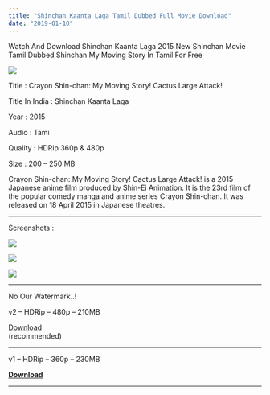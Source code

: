 ```yaml
---
title: "Shinchan Kaanta Laga Tamil Dubbed Full Movie Download"
date: "2019-01-10"
---
```


Watch And Download Shinchan Kaanta Laga 2015 New Shinchan Movie Tamil Dubbed Shinchan My Moving Story In Tamil For Free

[![](https://4.bp.blogspot.com/-3Zi9B3q5dUo/XDa6i21R2FI/AAAAAAAABSs/VctCsUCMBR8eWDdrSULAddFKYluzOXzogCLcBGAs/s320/Shinchan{2bdbed38d32e7704a3eaa20af56e2289d0665505d01c3d892d71953ac3249a13}2BKaanta{2bdbed38d32e7704a3eaa20af56e2289d0665505d01c3d892d71953ac3249a13}2BLaga{2bdbed38d32e7704a3eaa20af56e2289d0665505d01c3d892d71953ac3249a13}2BPoster{2bdbed38d32e7704a3eaa20af56e2289d0665505d01c3d892d71953ac3249a13}2BTk.jpg)](https://4.bp.blogspot.com/-3Zi9B3q5dUo/XDa6i21R2FI/AAAAAAAABSs/VctCsUCMBR8eWDdrSULAddFKYluzOXzogCLcBGAs/s1600/Shinchan{2bdbed38d32e7704a3eaa20af56e2289d0665505d01c3d892d71953ac3249a13}2BKaanta{2bdbed38d32e7704a3eaa20af56e2289d0665505d01c3d892d71953ac3249a13}2BLaga{2bdbed38d32e7704a3eaa20af56e2289d0665505d01c3d892d71953ac3249a13}2BPoster{2bdbed38d32e7704a3eaa20af56e2289d0665505d01c3d892d71953ac3249a13}2BTk.jpg)

Title : Crayon Shin-chan: My Moving Story! Cactus Large Attack!

Title In India : Shinchan Kaanta Laga

Year : 2015

Audio : Tami

Quality : HDRip 360p & 480p

Size : 200 – 250 MB

Crayon Shin-chan: My Moving Story! Cactus Large Attack! is a 2015 Japanese anime film produced by Shin-Ei Animation. It is the 23rd film of the popular comedy manga and anime series Crayon Shin-chan. It was released on 18 April 2015 in Japanese theatres.

* * *

Screenshots :  
  

[![](https://2.bp.blogspot.com/-a9gntr7nsyM/XDa8wCgXHwI/AAAAAAAABTA/tzNbeaofMt4Vmbyh5QBjGM_w0zloSNL6gCLcBGAs/s320/Screenshot_2019-01-10-08-58-08.jpg)](https://2.bp.blogspot.com/-a9gntr7nsyM/XDa8wCgXHwI/AAAAAAAABTA/tzNbeaofMt4Vmbyh5QBjGM_w0zloSNL6gCLcBGAs/s1600/Screenshot_2019-01-10-08-58-08.jpg)

[![](https://4.bp.blogspot.com/-ZZa4JKnyGW4/XDa8vSt1nII/AAAAAAAABS4/V2e28sIaF6EfYtpoVUbWHbWHFYyKGvMUACEwYBhgL/s320/Screenshot_2019-01-10-08-59-00.jpg)](https://4.bp.blogspot.com/-ZZa4JKnyGW4/XDa8vSt1nII/AAAAAAAABS4/V2e28sIaF6EfYtpoVUbWHbWHFYyKGvMUACEwYBhgL/s1600/Screenshot_2019-01-10-08-59-00.jpg)

[![](https://4.bp.blogspot.com/-qrMpu1o-7Hg/XDa8vm758YI/AAAAAAAABTE/_Uc0-xH1vS08nAbiKmboYJjc44VjKq0EACEwYBhgL/s320/Screenshot_2019-01-10-08-57-15.jpg)](https://4.bp.blogspot.com/-qrMpu1o-7Hg/XDa8vm758YI/AAAAAAAABTE/_Uc0-xH1vS08nAbiKmboYJjc44VjKq0EACEwYBhgL/s1600/Screenshot_2019-01-10-08-57-15.jpg)

* * *

No Our Watermark..!

  

v2 – HDRip – 480p – 210MB

[Download](https://clk.ink/Y10N2F4r)   
(recommended)

* * *

  

v1 – HDRip – 360p – 230MB

  

**[Download](http://toonsouthindia.ml/index.php/topic/links/mova4fsoc371236/)**

  

* * *
